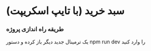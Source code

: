 # سبد خرید (با تایپ اسکریپت)


### طریقه راه اندازی پروژه
یک ترمینال جدید دیگر باز کرده و دستور npm run dev را وارد کنید 